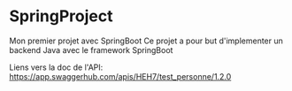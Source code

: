 # SpringProject
Mon premier projet avec SpringBoot
Ce projet a pour but d'implementer un backend Java avec le framework SpringBoot

Liens vers la doc de l'API:
https://app.swaggerhub.com/apis/HEH7/test_personne/1.2.0

